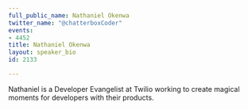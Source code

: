 ```yaml
---
full_public_name: Nathaniel Okenwa
twitter_name: "@chatterboxCoder"
events:
- 4452
title: Nathaniel Okenwa
layout: speaker_bio
id: 2133

---
```

Nathaniel is a Developer Evangelist at Twilio working to create magical moments for developers with their products.